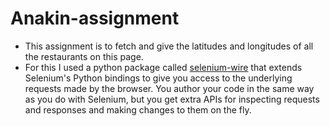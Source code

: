 # Anakin-assignment

* This assignment is to fetch and give the latitudes and longitudes of all the
restaurants on this page. <br>
* For this I used a python package called [selenium-wire](https://github.com/wkeeling/selenium-wire#response-objects) that extends Selenium's Python bindings to give you access to the 
underlying requests made by the browser. You author your code in the same way as you do with Selenium, but you get extra APIs for inspecting 
requests and responses and making changes to them on the fly.
